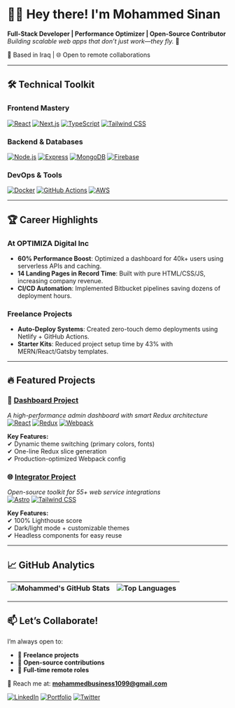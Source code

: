 # 👨‍💻 Hey there! I'm Mohammed Sinan 

**Full-Stack Developer | Performance Optimizer | Open-Source Contributor**  
*Building scalable web apps that don’t just work—they fly.* 🚀  

📍 Based in Iraq | 🌐 Open to remote collaborations  

---

## 🛠 **Technical Toolkit**

### **Frontend Mastery**  
[![React](https://img.shields.io/badge/React-61DAFB?style=flat&logo=react&logoColor=black)](https://reactjs.org/)
[![Next.js](https://img.shields.io/badge/Next.js-000000?style=flat&logo=next.js&logoColor=white)](https://nextjs.org/)
[![TypeScript](https://img.shields.io/badge/TypeScript-3178C6?style=flat&logo=typescript&logoColor=white)](https://www.typescriptlang.org/)
[![Tailwind CSS](https://img.shields.io/badge/Tailwind_CSS-38B2AC?style=flat&logo=tailwind-css&logoColor=white)](https://tailwindcss.com/)

### **Backend & Databases**  
[![Node.js](https://img.shields.io/badge/Node.js-339933?style=flat&logo=node.js&logoColor=white)](https://nodejs.org/)
[![Express](https://img.shields.io/badge/Express-000000?style=flat&logo=express&logoColor=white)](https://expressjs.com/)
[![MongoDB](https://img.shields.io/badge/MongoDB-47A248?style=flat&logo=mongodb&logoColor=white)](https://www.mongodb.com/)
[![Firebase](https://img.shields.io/badge/Firebase-FFCA28?style=flat&logo=firebase&logoColor=black)](https://firebase.google.com/)

### **DevOps & Tools**  
[![Docker](https://img.shields.io/badge/Docker-2496ED?style=flat&logo=docker&logoColor=white)](https://www.docker.com/)
[![GitHub Actions](https://img.shields.io/badge/GitHub_Actions-2088FF?style=flat&logo=github-actions&logoColor=white)](https://github.com/features/actions)
[![AWS](https://img.shields.io/badge/AWS-232F3E?style=flat&logo=amazon-aws&logoColor=white)](https://aws.amazon.com/)

---

## 🏆 **Career Highlights**

### **At OPTIMIZA Digital Inc**
- **60% Performance Boost**: Optimized a dashboard for 40k+ users using serverless APIs and caching.  
- **14 Landing Pages in Record Time**: Built with pure HTML/CSS/JS, increasing company revenue.  
- **CI/CD Automation**: Implemented Bitbucket pipelines saving dozens of deployment hours.  

### **Freelance Projects**
- **Auto-Deploy Systems**: Created zero-touch demo deployments using Netlify + GitHub Actions.  
- **Starter Kits**: Reduced project setup time by 43% with MERN/React/Gatsby templates.  

---

## 🔥 **Featured Projects**

### 🚀 [Dashboard Project](https://dashboard-react-2.netlify.app)
*A high-performance admin dashboard with smart Redux architecture*  
[![React](https://img.shields.io/badge/-React-61DAFB?style=flat&logo=react)]() 
[![Redux](https://img.shields.io/badge/-Redux-764ABC?style=flat&logo=redux)]()
[![Webpack](https://img.shields.io/badge/-Webpack-8DD6F9?style=flat&logo=webpack)]()

**Key Features:**  
✔ Dynamic theme switching (primary colors, fonts)  
✔ One-line Redux slice generation  
✔ Production-optimized Webpack config  

### 🌐 [Integrator Project](https://github.com/your-repo)
*Open-source toolkit for 55+ web service integrations*  
[![Astro](https://img.shields.io/badge/-Astro-FF5D01?style=flat&logo=astro)]() 
[![Tailwind CSS](https://img.shields.io/badge/-Tailwind_CSS-38B2AC?style=flat&logo=tailwind-css)]()

**Key Features:**  
✔ 100% Lighthouse score  
✔ Dark/light mode + customizable themes  
✔ Headless components for easy reuse  

---

## 📈 **GitHub Analytics**

| ![Mohammed's GitHub Stats](https://github-readme-stats.vercel.app/api?username=mohammmedsinan&show_icons=true&theme=radical&hide_border=true) | ![Top Languages](https://github-readme-stats.vercel.app/api/top-langs/?username=mohammmedsinan&layout=compact&theme=radical&hide_border=true) |
|----------------------------------------------------------------------------------------------------------------------------------------------|----------------------------------------------------------------------------------------------------------------------------------------------|

---

## 📫 **Let’s Collaborate!**

I’m always open to:  
- 🤝 **Freelance projects**  
- 🌟 **Open-source contributions**  
- 💼 **Full-time remote roles**  

📧 Reach me at: **mohammedbusiness1099@gmail.com**  

[![LinkedIn](https://img.shields.io/badge/LinkedIn-0077B5?style=for-the-badge&logo=linkedin&logoColor=white)](https://linkedin.com/in/your-profile)
[![Portfolio](https://img.shields.io/badge/🌐_Portfolio-FF7139?style=for-the-badge)](https://your-portfolio-link)
[![Twitter](https://img.shields.io/badge/Twitter-1DA1F2?style=for-the-badge&logo=twitter&logoColor=white)](https://twitter.com/your-handle)
